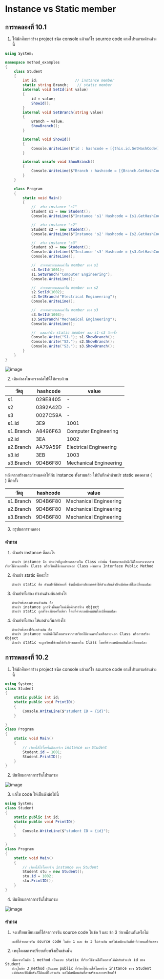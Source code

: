 # Instance vs Static member #

##  การทดลองที่ 10.1 ##

1. ให้นักศึกษาสร้าง project ชนิด console แล้วแก้ไข  sourrce code ตามโปรแกรมด้านล่างนี้


```cs
using System;

namespace method_examples
{
    class Student
    {
        int id;                 // instance member
        static string Branch;    // static member
        internal void SetId(int value)
        {
            id = value;
            ShowId();
        }
        internal void SetBranch(string value)
        {
            Branch = value;
            ShowBranch();
        }

        internal void ShowId()
        {
            Console.WriteLine($"id : hashcode = [{this.id.GetHashCode():X}], value = {id}");
        }

        internal unsafe void ShowBranch()
        {
            Console.WriteLine($"Branch : hashcode = [{Branch.GetHashCode():X}], value = {Branch}");
        }
    }

    class Program
    {
        static void Main()
        {
            //  สร้าง instance "s1"
            Student s1 = new Student();
            Console.WriteLine($"Instance 's1' Hashcode = {s1.GetHashCode():X8}");

            //  สร้าง instance "s2"
            Student s2 = new Student();
            Console.WriteLine($"Instance 's2' Hashcode = {s2.GetHashCode():X8}");

            //  สร้าง instance "s3"
            Student s3 = new Student();
            Console.WriteLine($"Instance 's3' Hashcode = {s3.GetHashCode():X8}");
            Console.WriteLine();

            //  กำหนดและแสดงค่าใน member ของ s1
            s1.SetId(1001);
            s1.SetBranch("Computer Engineering");
            Console.WriteLine();

            //  กำหนดและแสดงค่าใน member ของ s2
            s2.SetId(1002);
            s2.SetBranch("Electrical Engineering");
            Console.WriteLine();

            //  กำหนดและแสดงค่าใน member ของ s3
            s3.SetId(1003);
            s3.SetBranch("Mechanical Engineering");
            Console.WriteLine();

            //  แสดงค่าใน static member ของ s1-s3 อีกครั้ง
            Console.Write("S1."); s1.ShowBranch();
            Console.Write("S2."); s2.ShowBranch();
            Console.Write("S3."); s3.ShowBranch();
        }
    }
}


```

![image](https://user-images.githubusercontent.com/92081884/168954391-93066761-614f-4943-8a1d-874c48659217.png)

2. เติมค่าลงในตารางต่อไปนี้ให้ครบถ้วน


| วัตถุ         | hashcode | value                  |
|-------------|----------|------------------------|
| s1          | 029E8405 | -                      |
| s2          | 0392A42D | -                      |
| s3          | 0027C59A | -                      |
| s1.id       | 3E9      | 1001                   |
| s1.Branch   | A8496F63 | Computer Engineering   |
| s2.id       | 3EA      | 1002                   |
| s2.Branch   | AA79A59F | Electrical Engineering |
| s3.id       | 3EB      | 1003                   |
| s3.Branch   | 9D4B6F80 | Mechanical Engineering |

หลังจากสร้างและกำหนดค่าให้กับ instance ทั้งสามแล้ว ให้บันทึกค่าตัวแปร static ของคลาส (`    `) อีกครั้ง

| วัตถุ         | hashcode | value                   |
|-------------|----------|-------------------------|
| s1.Branch   | 9D4B6F80 | Mechanical Engineering  |
| s2.Branch   | 9D4B6F80 | Mechanical Engineering  |
| s3.Branch   | 9D4B6F80 | Mechanical Engineering  |


3. สรุปผลการทดลอง

### คำถาม ###
1. ตัวแปร instance คืออะไร
```
   ตัวแปร instance คือ ตัวแปรที่ถูกประกาศภายใน Class เท่านั้น ซึ่งสามารถเข้าถึงได้โดยตรงจากการเรียกใช้งานภายใน Class หรือเรียกใช้งานภายนอก Class ผ่านทาง Interface Public Method
```
2. ตัวแปร static คืออะไร
```
   ตัวแปร static คือ ตัวแปรที่มีค่าคงที่ ซึ่งเมื่อมีการประกาศค่าให้ตัวแปรแล้วก็จะมีค่าคงที่ไม่เปลี่ยนแปลง
```
3. ตัวแปรทั้งสอง ทำงานต่างกันอย่างไร
```
   ตัวแปรทั้งสองทำงานต่างกัน คือ 
   ตัวแปร instance ถูกสร้างขึ้นมาใหม่เมื่อมีการสร้าง object 
   ตัวแปร static ถูกสร้างเพียงครั้งเดียว โดยที่ค่าจะเหมือนเดิมไม่เปลี่ยนแปลง
```
4. ตัวแปรทั้งสอง ให้ผลต่างกันอย่างไร
```
   ตัวแปรทั้งสองให้ผลต่างกัน คือ 
   ตัวแปร instance จะเข้าถึงได้โดยตรงจากการเรียกใช้งานภายในหรือภายนอก Class หรือการสร้าง Object 
   ตัวแปร static จะถูกเรียกใช้งานได้ทันทีจากภายใน Class โดยที่ค่าจะเหมือนเดิมไม่เปลี่ยนแปลง
```

##  การทดลองที่ 10.2 ##

1. ให้นักศึกษาสร้าง project ชนิด console แล้วแก้ไข  sourrce code ตามโปรแกรมด้านล่างนี้

```cs
using System;
class Student
{
	static public int id;
	static public void PrintID()
	{
        Console.WriteLine($"student ID = {id}");
	}
	
}
class Program
{
	static void Main()
	{
		// เรียกใช้ได้โดยไม่ต้องสร้าง instance ของ Student
		Student.id = 1001;
		Student.PrintID();
	}
}
```

2. บันทึกผลจากการรันโปรแกรม

![image](https://user-images.githubusercontent.com/92081884/168956897-0c2e8f20-2eb9-41f8-a18a-3c3ffe2d3c2e.png)

3. แก้ไข code ให้เป็นดังต่อไปนี้

```cs
using System;
class Student
{
	static public int id;
	static public void PrintID()
	{
        Console.WriteLine($"student ID = {id}");
	}
	
}
class Program
{
	static void Main()
	{
		// เรียกใช้ได้โดยสร้าง instance ของ Student
		Student stu = new Student();
		stu.id = 1002;
		stu.PrintID();
	}
}
```
4. บันทึกผลจากการรันโปรแกรม

![image](https://user-images.githubusercontent.com/92081884/168960075-53811cf8-6641-4b93-a95d-7299f28f631c.png)

###  คำถาม ### 
1. จงเปรียบเทียบผลที่ได้จากการรัน source code ในข้อ 1 และ ข้อ 3 ว่าเหมือนกันหรือไม่
```
   ผลที่ได้จากการรัน source code ในข้อ 1 และ ข้อ 3 ไม่ต่างกัน แต่ไม่เหมือนกันที่ค่าที่กำหนดให้แสดง
```
2. เหตุใดผลการเปรียบเทียบจึงเป็นเช่นนั้น
```
   เนื่องจากในข้อ 1 method เป็นแบบ static ที่เรียกใช้งานได้โดยการให้ค่ากับตัวแปร id ของ Student
   ส่วนในข้อ 3 method เป็นแบบ public ที่เรียกใช้งานได้โดยสร้าง instance ของ Student
   แต่ทั้งสองวิธีเมื่อรันก็ได้ผลที่ไม่ต่างกัน แต่ไม่เหมือนกันที่การสร้างและการเรียกใช้
```


